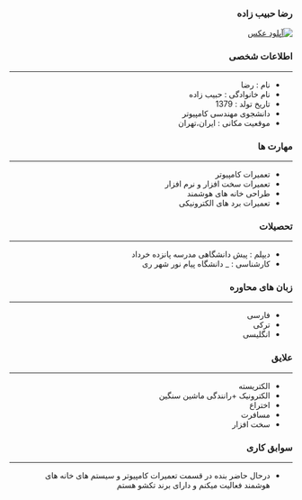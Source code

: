 <style type="text/css">
body{
 direction:rtl;
}
</style>
### رضا حبیب زاده
<a href="https://uupload.ir/view/us1d_whatsapp_image_2021-01-09_at_22.03.02.jpeg" target="_blank"><img src="https://uupload.ir/files/us1d_whatsapp_image_2021-01-09_at_22.03.02_thumb.jpeg" border="0" alt="آپلود عکس" /></a>
### اطلاعات شخصی

---
+ نام : رضا
+ نام خانوادگی : حبیب زاده
+ تاریخ تولد : 1379
+ دانشجوی مهندسی کامپیوتر 
+ موقعیت مکانی : ایران،تهران


### مهارت ها

---
+ تعمیرات کامپیوتر 
+ تعمیرات سخت افزار و نرم افزار
+ طراحی خانه های هوشمند
+ تعمیرات برد های الکترونیکی

### تحصیلات

---
+ دیپلم : پیش دانشگاهی مدرسه پانزده خرداد
+ کارشناسی : 
_ دانشگاه پیام نور شهر ری 

### زبان های محاوره

---
+ فارسی
+ ترکی
+ انگلیسی

### علایق

---
+ الکتریسته
+ الکترونیک
+رانندگی ماشین سنگین
+ اختراع
+ مسافرت
+ سخت افزار 

### سوابق کاری

---
+ درحال حاضر بنده در قسمت تعمیرات کامپیوتر و سیستم های خانه های هوشمند فعالیت میکنم و دارای برند تکشو هستم 



